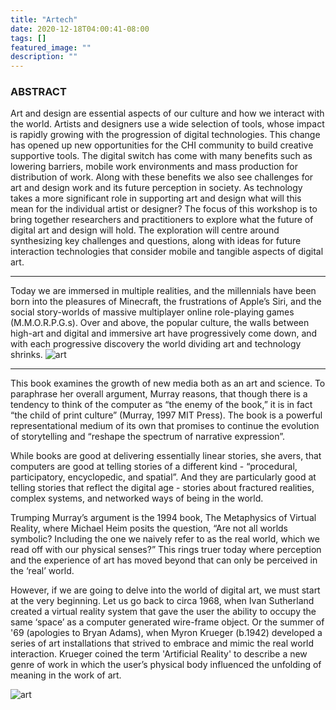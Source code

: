 ```yaml
---
title: "Artech"
date: 2020-12-18T04:00:41-08:00
tags: []
featured_image: ""
description: ""
---
```


### ABSTRACT
Art and design are essential aspects of our culture and how we interact with the world. Artists and designers use a wide selection of tools, whose impact is rapidly growing with the progression of digital technologies. This change has opened up new opportunities for the CHI community to build creative supportive tools. The digital switch has come with many benefits such as lowering barriers, mobile work environments and mass production for distribution of work. Along with these benefits we also see challenges for art and design work and its future perception in society. As technology takes a more significant role in supporting art and design what will this mean for the individual artist or designer? The focus of this workshop is to bring together researchers and practitioners to explore what the future of digital art and design will hold. The exploration will centre around synthesizing key challenges and questions, along with ideas for future interaction technologies that consider mobile and tangible aspects of digital art.

---

Today we are immersed in multiple realities, and the millennials have been born into the pleasures of Minecraft, the frustrations of Apple’s Siri, and the social story-worlds of massive multiplayer online role-playing games (M.M.O.R.P.G.s). Over and above, the popular culture, the walls between high-art and digital and immersive art have progressively come down, and with each progressive discovery the world dividing art and technology shrinks.
![art](/images/art1.jpg)

---

This book examines the growth of new media both as an art and science. To paraphrase her overall argument, Murray reasons, that though there is a tendency to think of the computer as “the enemy of the book,” it is in fact “the child of print culture” (Murray, 1997 MIT Press). The book is a powerful representational medium of its own that promises to continue the evolution of storytelling and “reshape the spectrum of narrative expression”.

While books are good at delivering essentially linear stories, she avers, that computers are good at telling stories of a different kind - “procedural, participatory, encyclopedic, and spatial”. And they are particularly good at telling stories that reflect the digital age - stories about fractured realities, complex systems, and networked ways of being in the world.

Trumping Murray’s argument is the 1994 book, The Metaphysics of Virtual Reality, where Michael Heim posits the question, “Are not all worlds symbolic? Including the one we naively refer to as the real world, which we read off with our physical senses?” This rings truer today where perception and the experience of art has moved beyond that can only be perceived in the ‘real’ world.

However, if we are going to delve into the world of digital art, we must start at the very beginning. Let us go back to circa 1968, when Ivan Sutherland created a virtual reality system that gave the user the ability to occupy the same ‘space’ as a computer generated wire-frame object. Or the summer of '69 (apologies to Bryan Adams), when Myron Krueger (b.1942) developed a series of art installations that strived to embrace and mimic the real world interaction. Krueger coined the term 'Artificial Reality' to describe a new genre of work in which the user’s physical body influenced the unfolding of meaning in the work of art. 

![art](/images/art2.jpg)